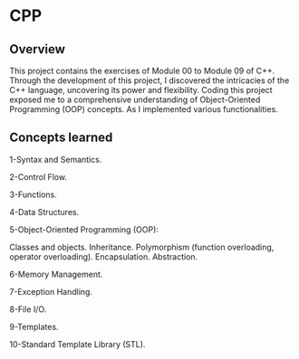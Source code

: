 # CPP
## Overview

This project contains the exercises of Module 00 to Module 09 of C++.
Through the development of this project, I discovered the intricacies of the C++ language, uncovering its power and flexibility. Coding this project exposed me to a comprehensive understanding of Object-Oriented Programming (OOP) concepts. As I implemented various functionalities.


## Concepts learned
1-Syntax and Semantics.

2-Control Flow.

3-Functions.

4-Data Structures.

5-Object-Oriented Programming (OOP):

Classes and objects.
Inheritance.
Polymorphism (function overloading, operator overloading).
Encapsulation.
Abstraction.

6-Memory Management.

7-Exception Handling.

8-File I/O.

9-Templates.

10-Standard Template Library (STL).

